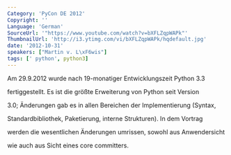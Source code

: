 ```yaml
---
Category: 'PyCon DE 2012'
Copyright: ''
Language: 'German'
SourceUrl: '"https://www.youtube.com/watch?v=bXFLZqpWAPk"'
ThumbnailUrl: 'http://i3.ytimg.com/vi/bXFLZqpWAPk/hqdefault.jpg'
date: '2012-10-31'
speakers: ["Martin v. L\xF6wis"]
tags: [' python', python3]
---
```

Am 29.9.2012 wurde nach 19-monatiger Entwicklungszeit Python 3.3

fertiggestellt. Es ist die größte Erweiterung von Python seit Version

3.0; Änderungen gab es in allen Bereichen der Implementierung (Syntax,

Standardbibliothek, Paketierung, interne Strukturen). In dem Vortrag

werden die wesentlichen Änderungen umrissen, sowohl aus Anwendersicht

wie auch aus Sicht eines core committers.

